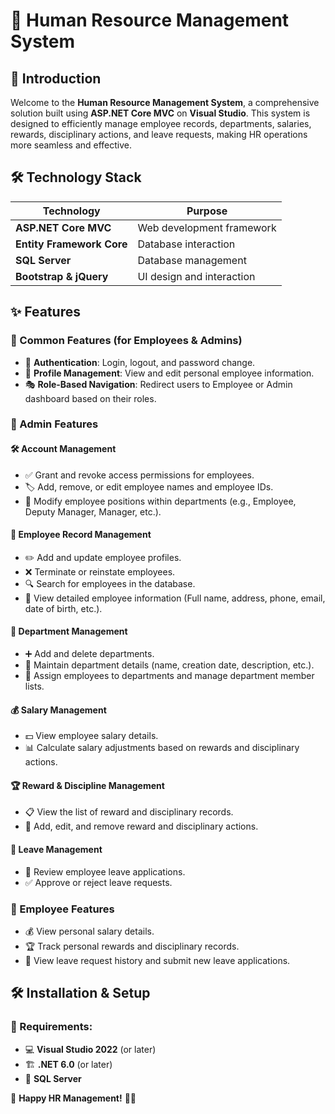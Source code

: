 # 🏢 Human Resource Management System


## 🚀 Introduction
Welcome to the **Human Resource Management System**, a comprehensive solution built using **ASP.NET Core MVC** on **Visual Studio**. This system is designed to efficiently manage employee records, departments, salaries, rewards, disciplinary actions, and leave requests, making HR operations more seamless and effective.

## 🛠 Technology Stack

| Technology               | Purpose                                     |
|-------------------------|--------------------------------------------|
| **ASP.NET Core MVC**    | Web development framework                   |
| **Entity Framework Core** | Database interaction                       |
| **SQL Server**         | Database management                        |
| **Bootstrap & jQuery** | UI design and interaction                  |

## ✨ Features

### 🔹 Common Features (for Employees & Admins)
- 🔑 **Authentication**: Login, logout, and password change.
- 👤 **Profile Management**: View and edit personal employee information.
- 🎭 **Role-Based Navigation**: Redirect users to Employee or Admin dashboard based on their roles.

### 🔹 Admin Features

#### 🛠 **Account Management**
- ✅ Grant and revoke access permissions for employees.
- 🏷️ Add, remove, or edit employee names and employee IDs.
- 🔄 Modify employee positions within departments (e.g., Employee, Deputy Manager, Manager, etc.).

#### 📂 **Employee Record Management**
- ✏️ Add and update employee profiles.
- ❌ Terminate or reinstate employees.
- 🔍 Search for employees in the database.
- 📜 View detailed employee information (Full name, address, phone, email, date of birth, etc.).

#### 🏢 **Department Management**
- ➕ Add and delete departments.
- 📄 Maintain department details (name, creation date, description, etc.).
- 👥 Assign employees to departments and manage department member lists.

#### 💰 **Salary Management**
- 💵 View employee salary details.
- 📊 Calculate salary adjustments based on rewards and disciplinary actions.

#### 🏆 **Reward & Discipline Management**
- 📋 View the list of reward and disciplinary records.
- 🏅 Add, edit, and remove reward and disciplinary actions.

#### 📅 **Leave Management**
- 📑 Review employee leave applications.
- ✅ Approve or reject leave requests.

### 🔹 Employee Features
- 💰 View personal salary details.
- 🏆 Track personal rewards and disciplinary records.
- 📅 View leave request history and submit new leave applications.

## 🛠 Installation & Setup

### 📌 Requirements:
- 💻 **Visual Studio 2022** (or later)
- 🏗 **.NET 6.0** (or later)
- 📀 **SQL Server**


🌟 **Happy HR Management!** 🏢🚀

